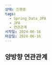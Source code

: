 ```yaml
---
상태: 진행중
tags:
  - Spring_Data_JPA
  - JPA
  - 연관관계
시작일: 2024-06-16
마감일: 2024-06-16
---
```

## 양방향 연관관계
